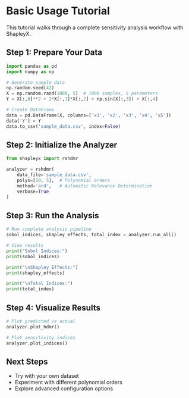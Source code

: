 # Basic Usage Tutorial

This tutorial walks through a complete sensitivity analysis workflow with ShapleyX.

## Step 1: Prepare Your Data

```python
import pandas as pd
import numpy as np

# Generate sample data
np.random.seed(42)
X = np.random.rand(1000, 5)  # 1000 samples, 5 parameters
Y = X[:,0]**2 + 2*X[:,1]*X[:,2] + np.sin(X[:,3]) + X[:,4]

# Create DataFrame
data = pd.DataFrame(X, columns=['x1', 'x2', 'x3', 'x4', 'x5'])
data['Y'] = Y
data.to_csv('sample_data.csv', index=False)
```

## Step 2: Initialize the Analyzer

```python
from shapleyx import rshdmr

analyzer = rshdmr(
    data_file='sample_data.csv',
    polys=[10, 5],  # Polynomial orders
    method='ard',   # Automatic Relevance Determination
    verbose=True
)
```

## Step 3: Run the Analysis

```python
# Run complete analysis pipeline
sobol_indices, shapley_effects, total_index = analyzer.run_all()

# View results
print("Sobol Indices:")
print(sobol_indices)

print("\nShapley Effects:")
print(shapley_effects)

print("\nTotal Indices:")
print(total_index)
```

## Step 4: Visualize Results

```python
# Plot predicted vs actual
analyzer.plot_hdmr()

# Plot sensitivity indices
analyzer.plot_indices()
```

## Next Steps

- Try with your own dataset
- Experiment with different polynomial orders
- Explore advanced configuration options